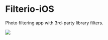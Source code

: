 # Filterio-iOS
Photo filtering app with 3rd-party library filters.

<img src="https://raw.githubusercontent.com/papas000/Filterio-iOS/master/filterio.gif">
